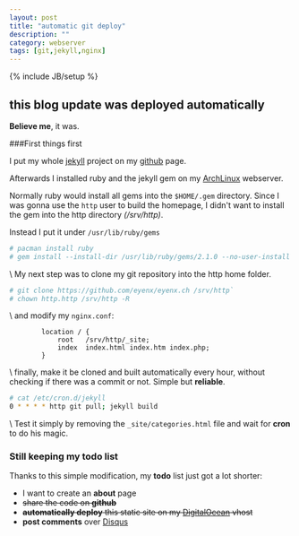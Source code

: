 ```yaml
---
layout: post
title: "automatic git deploy"
description: ""
category: webserver 
tags: [git,jekyll,nginx]
---
```

{% include JB/setup %}

## this blog update was deployed automatically

**Believe me**, it was. 

###First things first

I put my whole [jekyll](http://jekyllbootstrap.com) project on my [github](https://github.com/eyenx/eyenx.ch) page.

Afterwards I installed ruby and the jekyll gem on my [ArchLinux](http://archlinux.org) webserver.

Normally ruby would install all gems into the `$HOME/.gem` directory. Since I was gonna use the `http` user to build the homepage, I didn't want to install the gem into the http directory *(/srv/http)*.

Instead I put it under `/usr/lib/ruby/gems`

~~~ bash
# pacman install ruby
# gem install --install-dir /usr/lib/ruby/gems/2.1.0 --no-user-install jekyll
~~~
\\
My next step was to clone my git repository into the http home folder.

~~~ bash
# git clone https://github.com/eyenx/eyenx.ch /srv/http`
# chown http.http /srv/http -R
~~~
\\
and modify my `nginx.conf`:

~~~
        location / {
            root   /srv/http/_site;
            index  index.html index.htm index.php;
        }
~~~
\\
finally, make it be cloned and built automatically every hour, without checking if there was a commit or not. Simple but **reliable**.

~~~ bash
# cat /etc/cron.d/jekyll
0 * * * * http git pull; jekyll build 
~~~
\\
Test it simply by removing the `_site/categories.html` file and wait for **cron** to do his magic.

### Still keeping my todo list

Thanks to this simple modification, my **todo** list just got a lot shorter:

- I want to create an **about** page
- <s> share the code on **github** </s> 
- <s>**automatically deploy** this static site on my [DigitalOcean](http://digitalocean.com) vhost</s>
- **post comments** over [Disqus](http://disqus.com)
